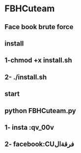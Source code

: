 # FBHCuteam
Face book brute force
---------------------
install
---------------------
1-chmod +x install.sh
--------------------
2- ./install.sh
-------------------
start
-------------------
python FBHCuteam.py
--------------------
1- insta :qv_00v
--------------------
2- facebook:CUفرقةال
--------------------
